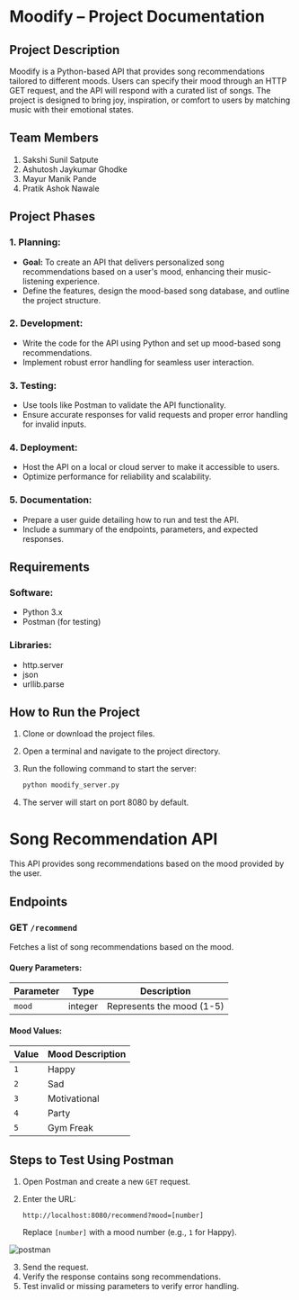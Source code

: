 # Moodify – Project Documentation

## Project Description

Moodify is a Python-based API that provides song recommendations tailored to different moods. Users can specify their mood through an HTTP GET request, and the API will respond with a curated list of songs. The project is designed to bring joy, inspiration, or comfort to users by matching music with their emotional states.

## Team Members

1. Sakshi Sunil Satpute
2. Ashutosh Jaykumar Ghodke
3. Mayur Manik Pande
4. Pratik Ashok Nawale

## Project Phases

### 1. Planning:
- **Goal:** To create an API that delivers personalized song recommendations based on a user's mood, enhancing their music-listening experience.
- Define the features, design the mood-based song database, and outline the project structure.

### 2. Development:
- Write the code for the API using Python and set up mood-based song recommendations.
- Implement robust error handling for seamless user interaction.

### 3. Testing:
- Use tools like Postman to validate the API functionality.
- Ensure accurate responses for valid requests and proper error handling for invalid inputs.

### 4. Deployment:
- Host the API on a local or cloud server to make it accessible to users.
- Optimize performance for reliability and scalability.

### 5. Documentation:
- Prepare a user guide detailing how to run and test the API.
- Include a summary of the endpoints, parameters, and expected responses.

## Requirements

### Software:
- Python 3.x
- Postman (for testing)

### Libraries:
- http.server
- json
- urllib.parse

## How to Run the Project

1. Clone or download the project files.
2. Open a terminal and navigate to the project directory.
3. Run the following command to start the server:

   ```bash
   python moodify_server.py

4. The server will start on port 8080 by default.

# Song Recommendation API

This API provides song recommendations based on the mood provided by the user.

## Endpoints

### GET `/recommend`

Fetches a list of song recommendations based on the mood.

#### Query Parameters:

| Parameter | Type    | Description                             |
|-----------|---------|-----------------------------------------|
| `mood`    | integer | Represents the mood (1-5)               |

#### Mood Values:

| Value | Mood Description |
|-------|------------------|
| `1`   | Happy            |
| `2`   | Sad              |
| `3`   | Motivational     |
| `4`   | Party            |
| `5`   | Gym Freak        |

## Steps to Test Using Postman

1. Open Postman and create a new `GET` request.
2. Enter the URL:

    ```
    http://localhost:8080/recommend?mood=[number]
    ```

    Replace `[number]` with a mood number (e.g., `1` for Happy).

![postman](https://github.com/user-attachments/assets/5aa02f07-9ef2-43ea-ae27-f5113a1a0a86)

3. Send the request.
4. Verify the response contains song recommendations.
5. Test invalid or missing parameters to verify error handling.










